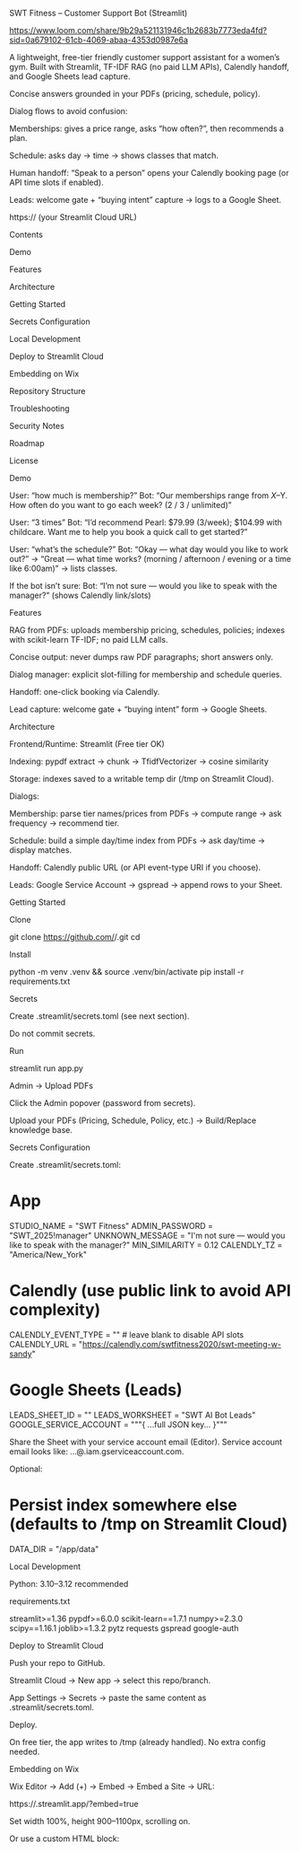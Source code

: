 SWT Fitness – Customer Support Bot (Streamlit)

https://www.loom.com/share/9b29a521131946c1b2683b7773eda4fd?sid=0a679102-61cb-4069-abaa-4353d0987e6a

A lightweight, free-tier friendly customer support assistant for a women’s gym.
Built with Streamlit, TF-IDF RAG (no paid LLM APIs), Calendly handoff, and Google Sheets lead capture.

Concise answers grounded in your PDFs (pricing, schedule, policy).

Dialog flows to avoid confusion:

Memberships: gives a price range, asks “how often?”, then recommends a plan.

Schedule: asks day → time → shows classes that match.

Human handoff: “Speak to a person” opens your Calendly booking page (or API time slots if enabled).

Leads: welcome gate + “buying intent” capture → logs to a Google Sheet.

https:// (your Streamlit Cloud URL)

Contents

Demo

Features

Architecture

Getting Started

Secrets Configuration

Local Development

Deploy to Streamlit Cloud

Embedding on Wix

Repository Structure

Troubleshooting

Security Notes

Roadmap

License

Demo

User: “how much is membership?”
Bot: “Our memberships range from $X–$Y. How often do you want to go each week? (2 / 3 / unlimited)”

User: “3 times”
Bot: “I’d recommend Pearl: $79.99 (3/week); $104.99 with childcare. Want me to help you book a quick call to get started?”

User: “what’s the schedule?”
Bot: “Okay — what day would you like to work out?” → “Great — what time works? (morning / afternoon / evening or a time like 6:00am)” → lists classes.

If the bot isn’t sure:
Bot: “I’m not sure — would you like to speak with the manager?” (shows Calendly link/slots)

Features

RAG from PDFs: uploads membership pricing, schedules, policies; indexes with scikit-learn TF-IDF; no paid LLM calls.

Concise output: never dumps raw PDF paragraphs; short answers only.

Dialog manager: explicit slot-filling for membership and schedule queries.

Handoff: one-click booking via Calendly.

Lead capture: welcome gate + “buying intent” form → Google Sheets.

Architecture

Frontend/Runtime: Streamlit (Free tier OK)

Indexing: pypdf extract → chunk → TfidfVectorizer → cosine similarity

Storage: indexes saved to a writable temp dir (/tmp on Streamlit Cloud).

Dialogs:

Membership: parse tier names/prices from PDFs → compute range → ask frequency → recommend tier.

Schedule: build a simple day/time index from PDFs → ask day/time → display matches.

Handoff: Calendly public URL (or API event-type URI if you choose).

Leads: Google Service Account → gspread → append rows to your Sheet.

Getting Started

Clone

git clone https://github.com/<you>/<repo>.git
cd <repo>


Install

python -m venv .venv && source .venv/bin/activate
pip install -r requirements.txt


Secrets

Create .streamlit/secrets.toml (see next section).

Do not commit secrets.

Run

streamlit run app.py


Admin → Upload PDFs

Click the Admin popover (password from secrets).

Upload your PDFs (Pricing, Schedule, Policy, etc.) → Build/Replace knowledge base.

Secrets Configuration

Create .streamlit/secrets.toml:

# App
STUDIO_NAME = "SWT Fitness"
ADMIN_PASSWORD = "SWT_2025!manager"
UNKNOWN_MESSAGE = "I'm not sure — would you like to speak with the manager?"
MIN_SIMILARITY = 0.12
CALENDLY_TZ = "America/New_York"

# Calendly (use public link to avoid API complexity)
CALENDLY_EVENT_TYPE = ""  # leave blank to disable API slots
CALENDLY_URL = "https://calendly.com/swtfitness2020/swt-meeting-w-sandy"

# Google Sheets (Leads)
LEADS_SHEET_ID   = "<your-spreadsheet-id>"
LEADS_WORKSHEET  = "SWT AI Bot Leads"
GOOGLE_SERVICE_ACCOUNT = """{ ...full JSON key... }"""


Share the Sheet with your service account email (Editor).
Service account email looks like: ...@<project>.iam.gserviceaccount.com.

Optional:

# Persist index somewhere else (defaults to /tmp on Streamlit Cloud)
DATA_DIR = "/app/data"

Local Development

Python: 3.10–3.12 recommended

requirements.txt

streamlit>=1.36
pypdf>=6.0.0
scikit-learn==1.7.1
numpy>=2.3.0
scipy==1.16.1
joblib>=1.3.2
pytz
requests
gspread
google-auth

Deploy to Streamlit Cloud

Push your repo to GitHub.

Streamlit Cloud → New app → select this repo/branch.

App Settings → Secrets → paste the same content as .streamlit/secrets.toml.

Deploy.

On free tier, the app writes to /tmp (already handled). No extra config needed.

Embedding on Wix

Wix Editor → Add (+) → Embed → Embed a Site → URL:

https://<your-app>.streamlit.app/?embed=true


Set width 100%, height 900–1100px, scrolling on.

Or use a custom HTML block:

<iframe
  src="https://<your-app>.streamlit.app/?embed=true"
  width="100%" height="1000" style="border:0"
  allow="clipboard-write" loading="lazy">
</iframe>

Repository Structure
.
├── app.py                    # Streamlit app (dialogs, KB, UI)
├── intents.py                # detects “speak with someone” and related phrases
├── calendly_api.py           # (optional) API slot buttons; public link fallback supported
├── leads.py                  # Google Sheets integration (service account)
├── requirements.txt
├── README.md
├── LICENSE
└── .streamlit/
    └── secrets.toml          # NOT COMMITTED – add in Streamlit Cloud settings

Troubleshooting

Opens wrong scheduling page / shows red error

Set CALENDLY_EVENT_TYPE = "" and only keep CALENDLY_URL with your public booking link. Save Secrets → Rerun.

PDF upload error: permission denied to /mnt/data

This code writes to /tmp by default (Streamlit free-tier safe). If you changed DATA_DIR, ensure it’s writable.

Leads not writing to Sheets

Share the sheet with the service account (Editor).

Verify LEADS_SHEET_ID and LEADS_WORKSHEET names match.

Answers too long / off-topic

The app never pastes raw paragraphs. If docs are messy, keep pricing/schedule pages text-based (not scanned).

You can tighten MIN_SIMILARITY in secrets (e.g., 0.15).

Bot uncertainty

If it can’t ground an answer, it will always say:
“I’m not sure — would you like to speak with the manager?” and show Calendly.

Security Notes

Never commit .streamlit/secrets.toml or service-account JSON to Git.

Rotate tokens/keys periodically (Calendly PAT, Google key).

Streamlit Secrets are encrypted at rest in Streamlit Cloud.

Roadmap

Better schedule parsing (structured CSV/Sheet → richer time filters).

Optional Twilio SMS for automated texting flows (not free; swap in later).

Admin dashboard: lead stats, top FAQs, content freshness checks.

Multi-doc versioning (effective dates) + conflict detection.
